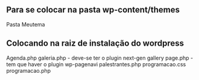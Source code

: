 ## Para se colocar na pasta wp-content/themes
Pasta Meutema

## Colocando na raiz de instalação do wordpress
Agenda.php
galeria.php - deve-se ter o plugin next-gen gallery
page.php - tem que haver o plugin wp-pagenavi
palestrantes.php
programacao.css
programacao.php
